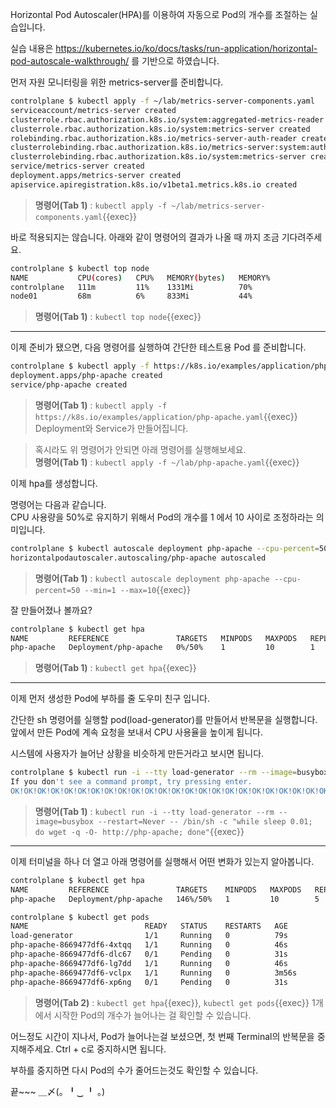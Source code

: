 Horizontal Pod Autoscaler(HPA)를 이용하여 자동으로 Pod의 개수를 조절하는 실습입니다.

실습 내용은 https://kubernetes.io/ko/docs/tasks/run-application/horizontal-pod-autoscale-walkthrough/ 를 기반으로 하였습니다.

먼저 자원 모니터링을 위한 metrics-server를 준비합니다.

```bash
controlplane $ kubectl apply -f ~/lab/metrics-server-components.yaml
serviceaccount/metrics-server created
clusterrole.rbac.authorization.k8s.io/system:aggregated-metrics-reader created
clusterrole.rbac.authorization.k8s.io/system:metrics-server created
rolebinding.rbac.authorization.k8s.io/metrics-server-auth-reader created
clusterrolebinding.rbac.authorization.k8s.io/metrics-server:system:auth-delegator created
clusterrolebinding.rbac.authorization.k8s.io/system:metrics-server created
service/metrics-server created
deployment.apps/metrics-server created
apiservice.apiregistration.k8s.io/v1beta1.metrics.k8s.io created
```

> **명령어(Tab 1)** : `kubectl apply -f ~/lab/metrics-server-components.yaml`{{exec}}

바로 적용되지는 않습니다. 아래와 같이 명령어의 결과가 나올 때 까지 조금 기다려주세요.  

```bash
controlplane $ kubectl top node
NAME           CPU(cores)   CPU%   MEMORY(bytes)   MEMORY%   
controlplane   111m         11%    1331Mi          70%       
node01         68m          6%     833Mi           44% 
```

> **명령어(Tab 1)** : `kubectl top node`{{exec}}

---

이제 준비가 됐으면, 다음 명령어를 실행하여 간단한 테스트용 Pod 를 준비합니다.

```bash
controlplane $ kubectl apply -f https://k8s.io/examples/application/php-apache.yaml
deployment.apps/php-apache created
service/php-apache created
```

> **명령어(Tab 1)** : `kubectl apply -f https://k8s.io/examples/application/php-apache.yaml`{{exec}}
> Deployment와 Service가 만들어집니다.

> 혹시라도 위 명령어가 안되면 아래 명령어를 실행해보세요.  
> **명령어(Tab 1)** : `kubectl apply -f ~/lab/php-apache.yaml`{{exec}}

이제 hpa를 생성합니다.

명령어는 다음과 같습니다.  
CPU 사용량을 50%로 유지하기 위해서 Pod의 개수를 1 에서 10 사이로 조정하라는 의미입니다.

```bash
controlplane $ kubectl autoscale deployment php-apache --cpu-percent=50 --min=1 --max=10
horizontalpodautoscaler.autoscaling/php-apache autoscaled
```

> **명령어(Tab 1)** : `kubectl autoscale deployment php-apache --cpu-percent=50 --min=1 --max=10`{{exec}}

잘 만들어졌나 볼까요?

```bash
controlplane $ kubectl get hpa
NAME         REFERENCE               TARGETS   MINPODS   MAXPODS   REPLICAS   AGE
php-apache   Deployment/php-apache   0%/50%    1         10        1          16s
```

> **명령어(Tab 1)** : `kubectl get hpa`{{exec}}

---

이제 먼저 생성한 Pod에 부하를 줄 도우미 친구 입니다.

간단한 sh 명령어를 실행할 pod(load-generator)를 만들어서 반복문을 실행합니다.  
앞에서 만든 Pod에 계속 요청을 보내서 CPU 사용율을 높이게 됩니다.

시스템에 사용자가 늘어난 상황을 비슷하게 만든거라고 보시면 됩니다.

```bash
controlplane $ kubectl run -i --tty load-generator --rm --image=busybox --restart=Never -- /bin/sh -c "while sleep 0.01; do wget -q -O- http://php-apache; done"
If you don't see a command prompt, try pressing enter.
OK!OK!OK!OK!OK!OK!OK!OK!OK!OK!OK!OK!OK!OK!OK!OK!OK!OK!OK!OK!OK!OK!OK!OK!OK!OK!OK!OK!OK!OK!OK!OK!OK!OK!OK!OK!OK!OK!OK!OK!OK!OK!OK!OK!OK!OK!OK!OK!OK!OK!OK!OK!OK!OK!OK!OK!OK!OK!OK!OK!OK!OK!OK!OK!OK!OK!OK!OK!OK!OK!OK!OK!OK!OK!OK!OK!OK!OK!OK!OK!OK!OK!OK!OK!OK!OK!OK!OK!OK!OK!OK!OK!OK!OK!OK!OK!OK!OK!OK!OK!OK!OK!OK!OK!OK!OK!OK!OK!OK!OK!OK!OK!OK!OK!OK!OK!OK!OK!OK!OK!OK!OK!OK!OK!OK!OK!OK!OK!OK!OK!OK!OK!OK!OK!OK!OK!OK!OK!OK!OK!OK!OK!OK!OK!OK!OK!OK!OK!OK!OK!OK!OK!OK!OK!OK!OK!OK!OK!OK!OK!OK!OK!OK!OK!OK!OK!OK!OK!OK!OK!OK!OK!OK!OK!OK!OK!OK!
```

> **명령어(Tab 1)** : `kubectl run -i --tty load-generator --rm --image=busybox --restart=Never -- /bin/sh -c "while sleep 0.01; do wget -q -O- http://php-apache; done"`{{exec}}

---

이제 터미널을 하나 더 열고 아래 명령어를 실행해서 어떤 변화가 있는지 알아봅니다.

```bash
controlplane $ kubectl get hpa
NAME         REFERENCE               TARGETS    MINPODS   MAXPODS   REPLICAS   AGE
php-apache   Deployment/php-apache   146%/50%   1         10        5          108s

controlplane $ kubectl get pods
NAME                          READY   STATUS    RESTARTS   AGE
load-generator                1/1     Running   0          79s
php-apache-8669477df6-4xtqq   1/1     Running   0          46s
php-apache-8669477df6-dlc67   0/1     Pending   0          31s
php-apache-8669477df6-lg7dd   1/1     Running   0          46s
php-apache-8669477df6-vclpx   1/1     Running   0          3m56s
php-apache-8669477df6-xp6ng   0/1     Pending   0          31s
```

> **명령어(Tab 2)** : `kubectl get hpa`{{exec}}, `kubectl get pods`{{exec}}
> 1개에서 시작한 Pod의 개수가 늘어나는 걸 확인할 수 있습니다.

어느정도 시간이 지나서, Pod가 늘어나는걸 보셨으면, 첫 번째 Terminal의 반복문을 중지해주세요.
Ctrl + c로 중지하시면 됩니다.

부하를 중지하면 다시 Pod의 수가 줄어드는것도 확인할 수 있습니다.

끝~~~  ＿〆(。╹‿ ╹ 。)